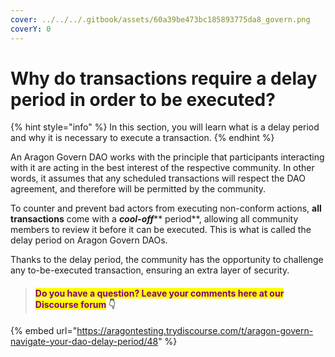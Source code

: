 ```yaml
---
cover: ../../../.gitbook/assets/60a39be473bc185893775da8_govern.png
coverY: 0
---
```


# Why do transactions require a delay period in order to be executed?

{% hint style="info" %}
In this section, you will learn what is a delay period and why it is necessary to execute a transaction.
{% endhint %}

An Aragon Govern DAO works with the principle that participants interacting with it are acting in the best interest of the respective community. In other words, it assumes that any scheduled transactions will respect the DAO agreement, and therefore will be permitted by the community.

To counter and prevent bad actors from executing non-conform actions, **all transactions** come with a _**cool-off**_** period**, allowing all community members to review it before it can be executed. This is what is called the delay period on Aragon Govern DAOs.

Thanks to the delay period, the community has the opportunity to challenge any to-be-executed transaction, ensuring an extra layer of security.&#x20;



> #### <mark style="color:purple;">Do you have a question? Leave your comments here at our Discourse forum</mark> 👇

{% embed url="https://aragontesting.trydiscourse.com/t/aragon-govern-navigate-your-dao-delay-period/48" %}

